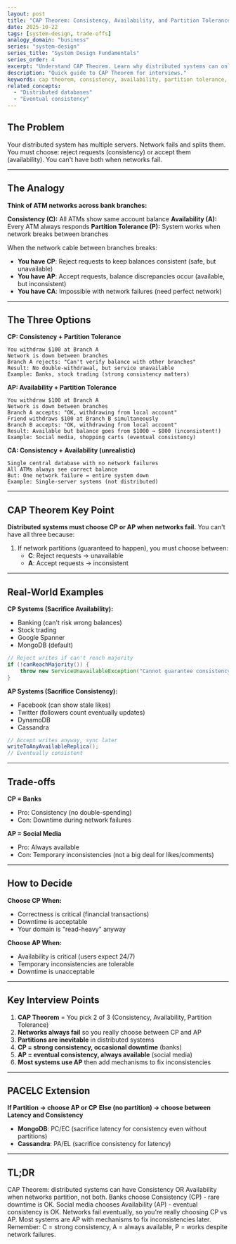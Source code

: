 ```yaml
---
layout: post
title: "CAP Theorem: Consistency, Availability, and Partition Tolerance"
date: 2025-10-22
tags: [system-design, trade-offs]
analogy_domain: "business"
series: "system-design"
series_title: "System Design Fundamentals"
series_order: 4
excerpt: "Understand CAP Theorem. Learn why distributed systems can only have 2 of 3: Consistency, Availability, Partition Tolerance."
description: "Quick guide to CAP Theorem for interviews."
keywords: cap theorem, consistency, availability, partition tolerance, distributed systems
related_concepts:
  - "Distributed databases"
  - "Eventual consistency"
---
```


## The Problem

Your distributed system has multiple servers. Network fails and splits them. You must choose: reject requests (consistency) or accept them (availability). You can't have both when networks fail.

---

## The Analogy

**Think of ATM networks across bank branches:**

**Consistency (C):** All ATMs show same account balance
**Availability (A):** Every ATM always responds
**Partition Tolerance (P):** System works when network breaks between branches

When the network cable between branches breaks:
- **You have CP**: Reject requests to keep balances consistent (safe, but unavailable)
- **You have AP**: Accept requests, balance discrepancies occur (available, but inconsistent)
- **You have CA**: Impossible with network failures (need perfect network)

---

## The Three Options

**CP: Consistency + Partition Tolerance**
```
You withdraw $100 at Branch A
Network is down between branches
Branch A rejects: "Can't verify balance with other branches"
Result: No double-withdrawal, but service unavailable
Example: Banks, stock trading (strong consistency matters)
```

**AP: Availability + Partition Tolerance**
```
You withdraw $100 at Branch A
Network is down between branches
Branch A accepts: "OK, withdrawing from local account"
Friend withdraws $100 at Branch B simultaneously
Branch B accepts: "OK, withdrawing from local account"
Result: Available but balance goes from $1000 → $800 (inconsistent!)
Example: Social media, shopping carts (eventual consistency)
```

**CA: Consistency + Availability (unrealistic)**
```
Single central database with no network failures
All ATMs always see correct balance
But: One network failure = entire system down
Example: Single-server systems (not distributed)
```

---

## CAP Theorem Key Point

**Distributed systems must choose CP or AP when networks fail.** You can't have all three because:
1. If network partitions (guaranteed to happen), you must choose between:
   - **C**: Reject requests → unavailable
   - **A**: Accept requests → inconsistent

---

## Real-World Examples

**CP Systems (Sacrifice Availability):**
- Banking (can't risk wrong balances)
- Stock trading
- Google Spanner
- MongoDB (default)

```java
// Reject writes if can't reach majority
if (!canReachMajority()) {
    throw new ServiceUnavailableException("Cannot guarantee consistency");
}
```

**AP Systems (Sacrifice Consistency):**
- Facebook (can show stale likes)
- Twitter (followers count eventually updates)
- DynamoDB
- Cassandra

```java
// Accept writes anyway, sync later
writeToAnyAvailableReplica();
// Eventually consistent
```

---

## Trade-offs

**CP = Banks**
- Pro: Consistency (no double-spending)
- Con: Downtime during network failures

**AP = Social Media**
- Pro: Always available
- Con: Temporary inconsistencies (not a big deal for likes/comments)

---

## How to Decide

**Choose CP When:**
- Correctness is critical (financial transactions)
- Downtime is acceptable
- Your domain is "read-heavy" anyway

**Choose AP When:**
- Availability is critical (users expect 24/7)
- Temporary inconsistencies are tolerable
- Downtime is unacceptable

---

## Key Interview Points

1. **CAP Theorem** = You pick 2 of 3 (Consistency, Availability, Partition Tolerance)
2. **Networks always fail** so you really choose between CP and AP
3. **Partitions are inevitable** in distributed systems
4. **CP = strong consistency, occasional downtime** (banks)
5. **AP = eventual consistency, always available** (social media)
6. **Most systems use AP** then add mechanisms to fix inconsistencies

---

## PACELC Extension

**If Partition → choose AP or CP**
**Else (no partition) → choose between Latency and Consistency**

- **MongoDB**: PC/EC (sacrifice latency for consistency even without partitions)
- **Cassandra**: PA/EL (sacrifice consistency for latency)

---

## TL;DR

CAP Theorem: distributed systems can have Consistency OR Availability when networks partition, not both. Banks choose Consistency (CP) - rare downtime is OK. Social media chooses Availability (AP) - eventual consistency is OK. Networks fail eventually, so you're really choosing CP vs AP. Most systems are AP with mechanisms to fix inconsistencies later. Remember: C = strong consistency, A = always available, P = works despite network failures.
